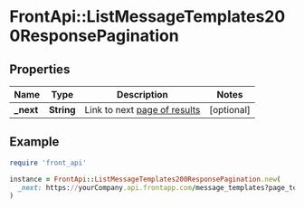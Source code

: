 # FrontApi::ListMessageTemplates200ResponsePagination

## Properties

| Name | Type | Description | Notes |
| ---- | ---- | ----------- | ----- |
| **_next** | **String** | Link to next [page of results](https://dev.frontapp.com/docs/pagination) | [optional] |

## Example

```ruby
require 'front_api'

instance = FrontApi::ListMessageTemplates200ResponsePagination.new(
  _next: https://yourCompany.api.frontapp.com/message_templates?page_token&#x3D;9fa92a7f385fd7be43f7153055b30e6d
)
```

